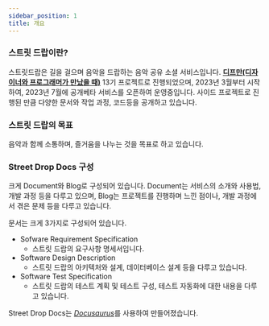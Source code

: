 ```yaml
---
sidebar_position: 1
title: 개요
---
```


### 스트릿 드랍이란?
스트릿드랍은 길을 걸으며 음악을 드랍하는 음악 공유 소셜 서비스입니다. [**디프만(디자이너와 프로그래머가 만났을 때)**](https://www.depromeet.com/) 13기 프로젝트로 진행되었으며, 2023년 3월부터 시작하여, 2023년 7월에 공개베타 서비스를 오픈하여 운영중입니다.
사이드 프로젝트로 진행된 만큼 다양한 문서와 작업 과정, 코드등을 공개하고 있습니다.

### 스트릿 드랍의 목표
음악과 함께 소통하며, 즐거움을 나누는 것을 목표로 하고 있습니다. 

### Street Drop Docs 구성
크게 Document와 Blog로 구성되어 있습니다. Document는 서비스의 소개와 사용법, 개발 과정 등을 다루고 있으며, Blog는 프로젝트를 진행하며 느낀 점이나, 개발 과정에서 겪은 문제 등을 다루고 있습니다.

문서는 크게 3가지로 구성되어 있습니다.
- Sofware Requirement Specification
  - 스트릿 드랍의 요구사항 명세서입니다.
- Software Design Description
  - 스트릿 드랍의 아키텍처와 설계, 데이터베이스 설계 등을 다루고 있습니다.
- Software Test Specification
  - 스트릿 드랍의 테스트 계획 및 테스트 구성, 테스트 자동화에 대한 내용을 다루고 있습니다.

Street Drop Docs는 [_Docusaurus_](https://docusaurus.io/)를 사용하여 만들어졌습니다.